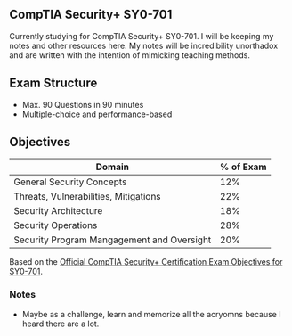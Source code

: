 ## CompTIA Security+ SY0-701
Currently studying for CompTIA Security+ SY0-701. I will be keeping my notes and other resources here. My notes will be incredibility unorthadox and are written with the intention of mimicking teaching methods. 
## Exam Structure
- Max. 90 Questions in 90 minutes
- Multiple-choice and performance-based
## Objectives
|Domain|% of Exam|
|--------|-------|
|General Security Concepts|12%|
|Threats, Vulnerabilities, Mitigations|22%|
|Security Architecture|18%|
|Security Operations|28%|
|Security Program Mangagement and Oversight|20%|

Based on the [Official CompTIA Security+ Certification Exam Objectives for SY0-701](https://www.comptia.org/training/resources/exam-objectives).
### Notes
- Maybe as a challenge, learn and memorize all the acryomns because I heard there are a lot.
